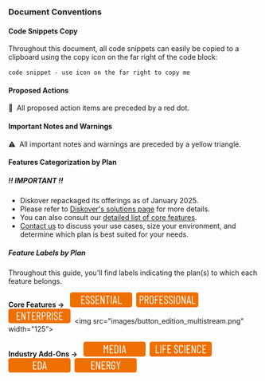 ### Document Conventions

#### Code Snippets Copy

Throughout this document, all code snippets can easily be copied to a clipboard using the copy icon on the far right of the code block:

```
code snippet - use icon on the far right to copy me
```
#### Proposed Actions

🔴 &nbsp;All proposed action items are preceded by a red dot.

#### Important Notes and Warnings

⚠️ &nbsp;All important notes and warnings are preceded by a yellow triangle.

#### Features Categorization by Plan

##### ‼️ IMPORTANT ‼️ 

  - Diskover repackaged its offerings as of January 2025.
  - Please refer to [Diskover's solutions page](https://diskoverdata.com/solutions/) for more details.
  - You can also consult our [detailed list of core features](https://diskoverdata.com/platform/features/).
  - [Contact us](https://diskoverdata.com/contact/) to discuss your use cases, size your environment, and determine which plan is best suited for your needs.

##### Feature Labels by Plan

Throughout this guide, you'll find labels indicating the plan(s) to which each feature belongs.

**Core Features →** &nbsp;&nbsp;<img src="images/button_edition_essential.png" width="125">&nbsp;&nbsp;<img src="images/button_edition_professional.png" width="125">&nbsp;&nbsp;<img src="images/button_edition_enterprise.png" width="125">&nbsp;&nbsp;<img src="images/button_edition_multistream.png" width="125”>
<br><br>
**Industry Add-Ons →** &nbsp;&nbsp;<img src="images/button_edition_media.png" width="125">&nbsp;&nbsp;<img src="images/button_edition_life_science.png" width="125">&nbsp;&nbsp;<img src="images/button_edition_eda.png" width="125">&nbsp;&nbsp;<img src="images/button_edition_energy.png" width="125">

